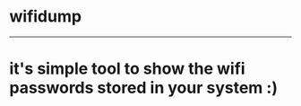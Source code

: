 # wifidump
-----------------
# it's simple tool to show the wifi passwords stored in your system :)
